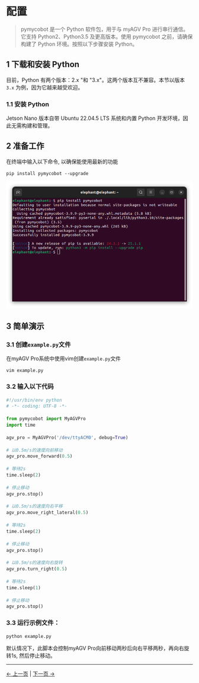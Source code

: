 # 配置

> pymycobot 是一个 Python 软件包，用于与 myAGV Pro 进行串行通信。它支持 Python2、Python3.5 及更高版本。使用 pymycobot 之前，请确保构建了 Python 环境。按照以下步骤安装 Python。

## 1 下载和安装 Python

目前，Python 有两个版本：2.x "和 "3.x"。这两个版本互不兼容。本节以版本 `3.x` 为例，因为它越来越受欢迎。

### 1.1 安装 Python

Jetson Nano 版本自带 Ubuntu 22.04.5 LTS 系统和内置 Python 开发环境，因此无需构建和管理。

## 2 准备工作

在终端中输入以下命令, 以确保能使用最新的功能

```shell
pip install pymycobot --upgrade
```

![Update Pymycobot Command](../../resources/6-SDKDevelopment/6.1/UpdatePymycobotCommand.png)

## 3 简单演示

### 3.1 创建`example.py`文件
在myAGV Pro系统中使用vim创建`example.py`文件
```shell
vim example.py
```
### 3.2 输入以下代码
```python
#!/usr/bin/env python
# -*- coding: UTF-8 -*-

from pymycobot import MyAGVPro
import time

agv_pro = MyAGVPro('/dev/ttyACM0', debug=True)

# 以0.5m/s的速度向前移动
agv_pro.move_forward(0.5)

# 等待2s
time.sleep(2)

# 停止移动
agv_pro.stop()

# 以0.5m/s的速度向右平移
agv_pro.move_right_lateral(0.5)

# 等待2s
time.sleep(2)

# 停止移动
agv_pro.stop()

# 以0.5m/s的速度向右旋转
agv_pro.turn_right(0.5)

# 等待2s
time.sleep(1)

# 停止移动
agv_pro.stop()

```

### 3.3 运行示例文件：

```
python example.py
```

默认情况下，此脚本会控制myAGV Pro向前移动两秒后向右平移两秒，再向右旋转1s, 然后停止移动。 

---

[← 上一页](README.md) | [下一页 →](6.1.2-API.md)

